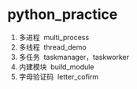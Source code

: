 # python_practice
1. 多进程&nbsp;&nbsp;multi_process
2. 多线程&nbsp;&nbsp;thread_demo
3. 多任务&nbsp;&nbsp;taskmanager，taskworker
4. 内建模块&nbsp;&nbsp;build_module
5. 字母验证码&nbsp;&nbsp;letter_cofirm
